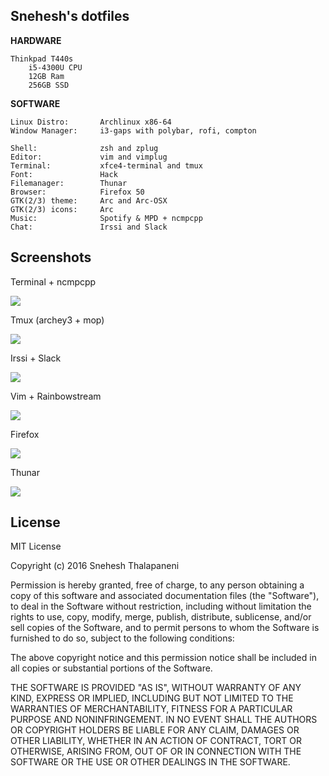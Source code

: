 ## Snehesh's dotfiles

**HARDWARE**

    Thinkpad T440s 
        i5-4300U CPU
        12GB Ram
        256GB SSD

**SOFTWARE**
    
    Linux Distro:       Archlinux x86-64
    Window Manager:     i3-gaps with polybar, rofi, compton

    Shell:              zsh and zplug
    Editor:             vim and vimplug
    Terminal:           xfce4-terminal and tmux
    Font:               Hack
    Filemanager:        Thunar
    Browser:            Firefox 50
    GTK(2/3) theme:     Arc and Arc-OSX
    GTK(2/3) icons:     Arc
    Music:              Spotify & MPD + ncmpcpp
    Chat:               Irssi and Slack
    

## Screenshots

Terminal + ncmpcpp

![](https://github.com/snehesht/dotfiles2/raw/master/screenshots/shell.png)

Tmux (archey3 + mop)

![](https://github.com/snehesht/dotfiles2/raw/master/screenshots/tmux.png)

Irssi + Slack

![](https://github.com/snehesht/dotfiles2/raw/master/screenshots/chat.png)

Vim + Rainbowstream

![](https://github.com/snehesht/dotfiles2/raw/master/screenshots/vim.png)

Firefox

![](https://github.com/snehesht/dotfiles2/raw/master/screenshots/firefox.png)

Thunar

![](https://github.com/snehesht/dotfiles2/raw/master/screenshots/filemanager.png)


## License

MIT License

Copyright (c) 2016 Snehesh Thalapaneni

Permission is hereby granted, free of charge, to any person obtaining a copy
of this software and associated documentation files (the "Software"), to deal
in the Software without restriction, including without limitation the rights
to use, copy, modify, merge, publish, distribute, sublicense, and/or sell
copies of the Software, and to permit persons to whom the Software is
furnished to do so, subject to the following conditions:

The above copyright notice and this permission notice shall be included in all
copies or substantial portions of the Software.

THE SOFTWARE IS PROVIDED "AS IS", WITHOUT WARRANTY OF ANY KIND, EXPRESS OR
IMPLIED, INCLUDING BUT NOT LIMITED TO THE WARRANTIES OF MERCHANTABILITY,
FITNESS FOR A PARTICULAR PURPOSE AND NONINFRINGEMENT. IN NO EVENT SHALL THE
AUTHORS OR COPYRIGHT HOLDERS BE LIABLE FOR ANY CLAIM, DAMAGES OR OTHER
LIABILITY, WHETHER IN AN ACTION OF CONTRACT, TORT OR OTHERWISE, ARISING FROM,
OUT OF OR IN CONNECTION WITH THE SOFTWARE OR THE USE OR OTHER DEALINGS IN THE
SOFTWARE.
